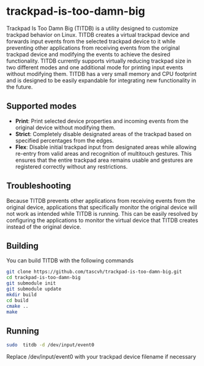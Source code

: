 # trackpad-is-too-damn-big

Trackpad Is Too Damn Big (TITDB) is a utility designed to customize trackpad behavior on Linux. TITDB creates a virtual trackpad device and forwards input events from the selected trackpad device to it while preventing other applications from receiving events from the original trackpad device and modifying the events to achieve the desired functionality. TITDB currently supports virtually reducing trackpad size in two different modes and one additional mode for printing input events without modifying them. TITDB has a very small memory and CPU footprint and is designed to be easily expandable for integrating new functionality in the future.

## Supported modes 

- **Print**: Print selected device properties and incoming events from the original device without modifying them.
- **Strict**: Completely disable designated areas of the trackpad based on specified percentages from the edges.
- **Flex**: Disable initial trackpad input from designated areas while allowing re-entry from valid areas and recognition of multitouch gestures. This ensures that the entire trackpad area remains usable and gestures are registered correctly without any restrictions.

## Troubleshooting
Because TITDB prevents other applications from receiving events from the original device, applications that specifically monitor the original device will not work as intended while TITDB is running. This can be easily resolved by configuring the applications to monitor the virtual device that TITDB creates instead of the original device.

## Building
You can build TITDB with the following commands 
```bash
git clone https://github.com/tascvh/trackpad-is-too-damn-big.git
cd trackpad-is-too-damn-big
git submodule init
git submodule update
mkdir build
cd build
cmake ..
make
```

## Running 

```bash
sudo  titdb -d /dev/input/event0
```
Replace /dev/input/event0 with your trackpad device filename if necessary

